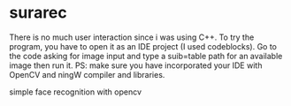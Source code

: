 surarec
=======
There is no much user interaction since i was using C++. To try the program, you have to open it as an IDE project (I used codeblocks).
Go to the code asking for image input and type a suib=table path for an available image then run it.
PS: make sure you have incorporated your IDE with OpenCV and ningW compiler and libraries.

simple face recognition with opencv
